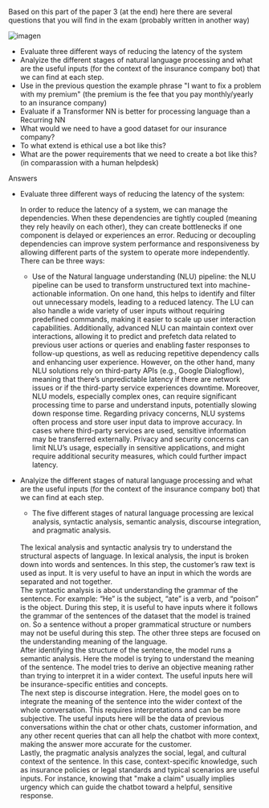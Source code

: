 Based on this part of the paper 3 (at the end) here there are several questions that you will find in the exam (probably written in another way)


![imagen](https://github.com/user-attachments/assets/3d3efa54-d541-4abb-b076-659ace5aacac)


* Evaluate three different ways of reducing the latency of the system
* Analyize the different stages of natural language processing and what are the useful inputs (for the context of the insurance company bot) that we can find at each step.
* Use in the previous question the example phrase "I want to fix a problem with my premium" (the premium is the fee that you pay monthly/yearly to an insurance company)
* Evaluate if a Transformer NN is better for processing language than a Recurring NN
* What would we need to have a good dataset for our insurance company?
* To what extend is ethical use a bot like this?
* What are the power requirements that we need to create a bot like this? (in comparassion with a human helpdesk)


Answers 
* Evaluate three different ways of reducing the latency of the system:

  In order to reduce the latency of a system, we can manage the dependencies. When these dependencies are tightly coupled (meaning they rely heavily on each other), they can create bottlenecks if one component is delayed or experiences an error. Reducing or decoupling dependencies can improve system performance and responsiveness by allowing different parts of the system to operate more independently. There can be three ways:
  * Use of the Natural language understanding (NLU) pipeline: the NLU pipeline can be used to transform unstructured text into machine-actionable information. On one hand, this helps to identify and filter out unnecessary models, leading to a reduced latency. The LU can also handle a wide variety of user inputs without requiring predefined commands, making it easier to scale up user interaction capabilities. Additionally, advanced NLU can maintain context over interactions, allowing it to predict and prefetch data related to previous user actions or queries and enabling faster responses to follow-up questions, as well as reducing repetitive dependency calls and enhancing user experience.
  However, on the other hand, many NLU solutions rely on third-party APIs (e.g., Google Dialogflow), meaning that there’s unpredictable latency if there are network issues or if the third-party service experiences downtime. Moreover, NLU models, especially complex ones, can require significant processing time to parse and understand inputs, potentially slowing down response time. Regarding privacy concerns, NLU systems often process and store user input data to improve accuracy. In cases where third-party services are used, sensitive information may be transferred externally. Privacy and security concerns can limit NLU’s usage, especially in sensitive applications, and might require additional security measures, which could further impact latency.

* Analyize the different stages of natural language processing and what are the useful inputs (for the context of the insurance company bot) that we can find at each step.

  * The five different stages of natural language processing are lexical analysis, syntactic analysis, semantic analysis, discourse integration, and pragmatic analysis. 
  <br>
  The lexical analysis and syntactic analysis try to understand the structural aspects of language. In lexical analysis, the input is broken down into words and sentences. In this step, the customer’s raw text is used as input. It is very useful to have an input in which the words are separated and not together. 
  <br>
  The syntactic analysis is about understanding the grammar of the sentence. For example: “He” is the subject, “ate” is a verb, and “poison” is the object. During this step, it is useful to have inputs where it follows the grammar of the sentences of the dataset that the model is trained on. So a sentence without a proper grammatical structure or numbers may not be useful during this step. The other three steps are focused on the understanding meaning of the language. 
  <br>
  After identifying the structure of the sentence, the model runs a semantic analysis. Here the model is trying to understand the meaning of the sentence. The model tries to derive an objective meaning rather than trying to interpret it in a wider context. The useful inputs here will be insurance-specific entities and concepts. 
  <br>
  The next step is discourse integration. Here, the model goes on to integrate the meaning of the sentence into the wider context of the whole conversation. This requires interpretations and can be more subjective. The useful inputs here will be the data of previous conversations within the chat or other chats, customer information, and any other recent queries that can all help the chatbot with more context, making the answer more accurate for the customer.
  <br>
  Lastly, the pragmatic analysis analyzes the social, legal, and cultural context of the sentence. In this case, context-specific knowledge, such as insurance policies or legal standards and typical scenarios are useful inputs. For instance, knowing that "make a claim" usually implies urgency which can guide the chatbot toward a helpful, sensitive response.
